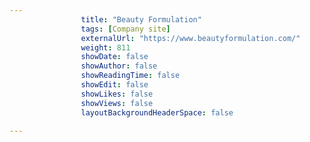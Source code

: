 ```yaml
---
                title: "Beauty Formulation"
                tags: [Company site]
                externalUrl: "https://www.beautyformulation.com/"
                weight: 811
                showDate: false
                showAuthor: false
                showReadingTime: false
                showEdit: false
                showLikes: false
                showViews: false
                layoutBackgroundHeaderSpace: false
                
---
```

